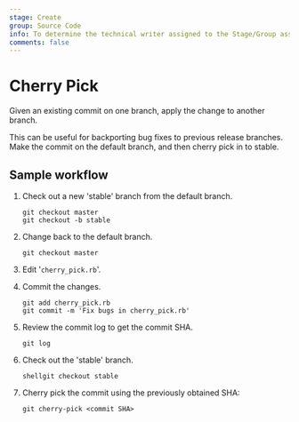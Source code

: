 ```yaml
---
stage: Create
group: Source Code
info: To determine the technical writer assigned to the Stage/Group associated with this page, see https://about.gitlab.com/handbook/engineering/ux/technical-writing/#assignments
comments: false
---
```


# Cherry Pick

Given an existing commit on one branch, apply the change to another branch.

This can be useful for backporting bug fixes to previous release branches. Make
the commit on the default branch, and then cherry pick in to stable.

## Sample workflow

1. Check out a new 'stable' branch from the default branch.

   ```shell
   git checkout master
   git checkout -b stable
   ```

1. Change back to the default branch.

   ```shell
   git checkout master
   ```

1. Edit '`cherry_pick.rb`'.

1. Commit the changes.

   ```shell
   git add cherry_pick.rb
   git commit -m 'Fix bugs in cherry_pick.rb'
   ```

1. Review the commit log to get the commit SHA.

   ```shell
   git log
   ```

1. Check out the 'stable' branch.

   ```shell
   shellgit checkout stable
   ```

1. Cherry pick the commit using the previously obtained SHA:

   ```shell
   git cherry-pick <commit SHA>
   ```
